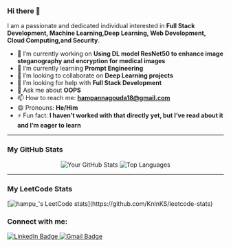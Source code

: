 ### Hi there 👋

I am a passionate and dedicated individual interested in **Full Stack Development, Machine Learning,Deep Learning, Web Development, Cloud Computing,and Security**.

- 🔭 I’m currently working on **Using DL model ResNet50 to enhance image steganography and encryption for medical images**
- 🌱 I’m currently learning **Prompt Engineering**
- 👯 I’m looking to collaborate on **Deep Learning projects**
- 🤔 I’m looking for help with **Full Stack Development**
- 💬 Ask me about **OOPS**
- 📫 How to reach me: **hampannagouda18@gmail.com**
- 😄 Pronouns: **He/Him**
- ⚡ Fun fact: **I haven’t worked with that directly yet, but I’ve read about it and I’m eager to learn**

---

### My GitHub Stats

<div align="center">
  <img src="https://github-readme-stats.vercel.app/api?username=hampnna&show_icons=true&theme=dark" alt="Your GitHub Stats" />
  <img src="https://github-readme-stats.vercel.app/api/top-langs/?username=hampnna&layout=compact&theme=dark" alt="Top Languages" />
</div>

---


### My LeetCode Stats

[![hampu_'s LeetCode stats](https://leetcode-stats-six.vercel.app/?username=hampu_)](https://github.com/KnlnKS/leetcode-stats)

### Connect with me:
  
<a href="https://linkedin.com/in/(https://www.linkedin.com/in/hampanna-gouda-39518b25a/)" target="_blank">
  <img src="https://img.shields.io/badge/LinkedIn-0077B5?style=for-the-badge&logo=linkedin&logoColor=white" alt="LinkedIn Badge"/>
</a>
<a href="mailto:hampannagouda18@gmail.com" target="_blank">
  <img src="https://img.shields.io/badge/Gmail-D14836?style=for-the-badge&logo=gmail&logoColor=white" alt="Gmail Badge"/>
</a>

